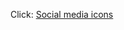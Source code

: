 Click: <a href="https://pashaskerov21.github.io/css-exercises/socialmedia-icon/index.html">Social media icons</a>
